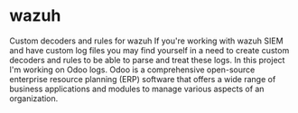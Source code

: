 # wazuh
Custom decoders and rules for wazuh
If you're working with wazuh SIEM and have custom log files you may find yourself in a need to create custom decoders and rules to be able to parse and treat these logs.
In this project I'm working on Odoo logs.
Odoo is a comprehensive open-source enterprise resource planning (ERP) software that offers a wide range of business applications and modules to manage various aspects of an organization. 
